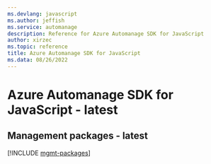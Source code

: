 ```yaml
---
ms.devlang: javascript
ms.author: jeffish
ms.service: automanage
description: Reference for Azure Automanage SDK for JavaScript
author: xirzec
ms.topic: reference
title: Azure Automanage SDK for JavaScript
ms.data: 08/26/2022
---
```

# Azure Automanage SDK for JavaScript - latest

## Management packages - latest
[!INCLUDE [mgmt-packages](automanage-mgmt-index.md)]
